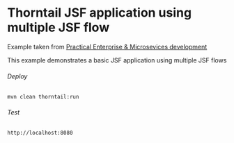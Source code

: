 Thorntail JSF application using multiple JSF flow
=====================================

Example taken from [Practical Enterprise & Microsevices development](http://www.itbuzzpress.com/ebooks/java-ee-7-development-on-wildfly.html)

This example demonstrates a basic JSF application using multiple JSF flows

###### Deploy
```shell
mvn clean thorntail:run
```
###### Test
```shell
http://localhost:8080 
```
 
